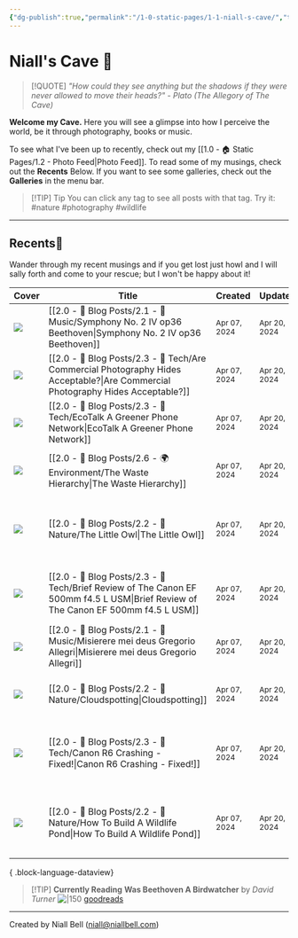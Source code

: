 ```yaml
---
{"dg-publish":true,"permalink":"/1-0-static-pages/1-1-niall-s-cave/","title":"The Cave","metatags":{"description":"The homepage of niallbell.com","og:description":"The homepage of niallbell.com"},"contentClasses":"cards cards-cols-3 cards-cover cards-cover-no-border cards-title-hide-icons","tags":["gardenEntry"],"noteIcon":"default","created":"2024-04-07T21:59:11.083+01:00","updated":"2024-04-20T11:33:15.683+01:00"}
---
```


# Niall's Cave 🦇

> [!QUOTE] *"How could they see anything but the shadows if they were never allowed to move their heads?"* - *Plato (The Allegory of The Cave)*

**Welcome my Cave.** Here you will see a glimpse into how I perceive the world, be it through photography, books or music.

To see what I've been up to recently, check out my [[1.0 - 🏠 Static Pages/1.2 - Photo Feed\|Photo Feed]].
To read some of my musings, check out the **Recents** Below.
If you want to see some galleries, check out the **Galleries** in the menu bar.

>[!TIP] Tip
>You can click any tag to see all posts with that tag. Try it: #nature #photography #wildlife

---

## Recents📝

Wander through my recent musings and if you get lost just howl and I will sally forth and come to your rescue; but I won't be happy about it!

| Cover                                         | Title                                                                                                                                 | Created                                                     | Updated                                                    | Tags                                                        |
| --------------------------------------------- | ------------------------------------------------------------------------------------------------------------------------------------- | ----------------------------------------------------------- | ---------------------------------------------------------- | ----------------------------------------------------------- |
| <img src='https://i.imgur.com/Zn891va.jpeg'/> | [[2.0 - 📝 Blog Posts/2.1 - 🎼 Music/Symphony No. 2 IV op36 Beethoven\|Symphony No. 2 IV op36 Beethoven]]                          | <i icon-name=calendar-clock></i><small>Apr 07, 2024</small> | <i icon-name=calendar-plus></i><small>Apr 20, 2024</small> | #Music #classical #composers                                |
| <img src='https://i.imgur.com/a0xdQzW.jpeg'/> | [[2.0 - 📝 Blog Posts/2.3 - 💾 Tech/Are Commercial Photography Hides Acceptable?\|Are Commercial Photography Hides Acceptable?]]   | <i icon-name=calendar-clock></i><small>Apr 07, 2024</small> | <i icon-name=calendar-plus></i><small>Apr 20, 2024</small> | #photography #wildlife #ethics                              |
| <img src='https://i.imgur.com/6HNhbjt.jpeg'/> | [[2.0 - 📝 Blog Posts/2.3 - 💾 Tech/EcoTalk A Greener Phone Network\|EcoTalk A Greener Phone Network]]                             | <i icon-name=calendar-clock></i><small>Apr 07, 2024</small> | <i icon-name=calendar-plus></i><small>Apr 20, 2024</small> | #tech #sustainability #phones #Tech                         |
| <img src='https://i.imgur.com/6zfWazY.jpeg'/> | [[2.0 - 📝 Blog Posts/2.6 - 🌍 Environment/The Waste Hierarchy\|The Waste Hierarchy]]                                              | <i icon-name=calendar-clock></i><small>Apr 07, 2024</small> | <i icon-name=calendar-plus></i><small>Apr 20, 2024</small> | #waste #environment #sustainability #righttorepair          |
| <img src='https://i.imgur.com/4TOgr4b.jpeg'/> | [[2.0 - 📝 Blog Posts/2.2 - 🌱 Nature/The Little Owl\|The Little Owl]]                                                             | <i icon-name=calendar-clock></i><small>Apr 07, 2024</small> | <i icon-name=calendar-plus></i><small>Apr 20, 2024</small> | #nature #birds #littleowl #etymology #Nature #Birds         |
| <img src='https://i.imgur.com/jGPwQ43.jpeg'/> | [[2.0 - 📝 Blog Posts/2.3 - 💾 Tech/Brief Review of The Canon EF 500mm f4.5 L USM\|Brief Review of The Canon EF 500mm f4.5 L USM]] | <i icon-name=calendar-clock></i><small>Apr 07, 2024</small> | <i icon-name=calendar-plus></i><small>Apr 20, 2024</small> | #tech #cameras #photography #Camera #Photography            |
| <img src='https://i.imgur.com/Zn891va.jpeg'/> | [[2.0 - 📝 Blog Posts/2.1 - 🎼 Music/Misierere mei deus Gregorio Allegri\|Misierere mei deus Gregorio Allegri]]                    | <i icon-name=calendar-clock></i><small>Apr 07, 2024</small> | <i icon-name=calendar-plus></i><small>Apr 20, 2024</small> | #music #composers #Music #Baroque                           |
| <img src='https://i.imgur.com/EyV94Ox.jpeg'/> | [[2.0 - 📝 Blog Posts/2.2 - 🌱 Nature/Cloudspotting\|Cloudspotting]]                                                               | <i icon-name=calendar-clock></i><small>Apr 07, 2024</small> | <i icon-name=calendar-plus></i><small>Apr 20, 2024</small> | #nature #weather #Nature #Atmosphere                        |
| <img src='https://i.imgur.com/zWS53Em.jpeg'/> | [[2.0 - 📝 Blog Posts/2.3 - 💾 Tech/Canon R6 Crashing - Fixed!\|Canon R6 Crashing - Fixed!]]                                       | <i icon-name=calendar-clock></i><small>Apr 07, 2024</small> | <i icon-name=calendar-plus></i><small>Apr 20, 2024</small> | #tech #cameras #photography #BlogPost #Camera #Photography  |
| <img src='https://i.imgur.com/KSajmT4.jpeg'/> | [[2.0 - 📝 Blog Posts/2.2 - 🌱 Nature/How To Build A Wildlife Pond\|How To Build A Wildlife Pond]]                                 | <i icon-name=calendar-clock></i><small>Apr 07, 2024</small> | <i icon-name=calendar-plus></i><small>Apr 20, 2024</small> | #nature #wildlife #gardening #BlogPost #Wildlife #Gardening |

{ .block-language-dataview}

>[!TIP] **Currently Reading**
>**Was Beethoven A Birdwatcher** by *David Turner*
>![|150](https://i.imgur.com/aJI4sJ8.png)
>[goodreads](https://www.goodreads.com/user/show/138481589-niall-bell)


---
Created by Niall Bell (niall@niallbell.com)

